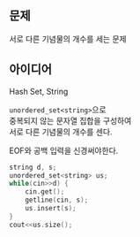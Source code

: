 ## 문제
서로 다른 기념물의 개수를 세는 문제

## 아이디어
Hash Set, String

`unordered_set<string>`으로  
중복되지 않는 문자열 집합을 구성하여  
서로 다른 기념물의 개수를 센다.

EOF와 공백 입력을 신경써야한다.
```cpp
string d, s;
unordered_set<string> us;
while(cin>>d) {
	cin.get();
	getline(cin, s);
	us.insert(s);
}
cout<<us.size();
```